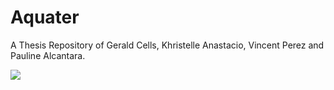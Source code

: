# Aquater
A Thesis Repository of Gerald Cells, Khristelle Anastacio, Vincent Perez and Pauline Alcantara.

<img src="https://scontent.fmnl8-1.fna.fbcdn.net/v/t1.15752-9/54279671_642689819485275_4122588951078764544_n.jpg?_nc_cat=101&_nc_eui2=AeEbdSGDZCkbwFAvhC8mV_WXtHXAtlGSkC7ANoaBVQ27mHiBQRYZEfGbyi7RtJtkgAFwc3tHN3mFwxL-ec3A5W8t4dN1V2orh5gPs-JsQSYtCA&_nc_ht=scontent.fmnl8-1.fna&oh=72ad3628df989b6a19d45ad41ecd2b57&oe=5D0647E9"/>
